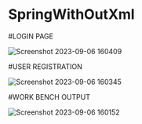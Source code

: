 # SpringWithOutXml

#LOGIN PAGE 

![Screenshot 2023-09-06 160409](https://github.com/Srinivas-Tanniru/SpringWithOutXml/assets/127943977/19c10769-e8ed-4336-9208-db4ac6f866cf)

#USER REGISTRATION

![Screenshot 2023-09-06 160345](https://github.com/Srinivas-Tanniru/SpringWithOutXml/assets/127943977/be2c82da-6148-4a9a-934b-9b622cbc41b3)

#WORK BENCH OUTPUT

![Screenshot 2023-09-06 160152](https://github.com/Srinivas-Tanniru/SpringWithOutXml/assets/127943977/37297a1f-8acb-4ada-99b5-207a34a22cd1)
